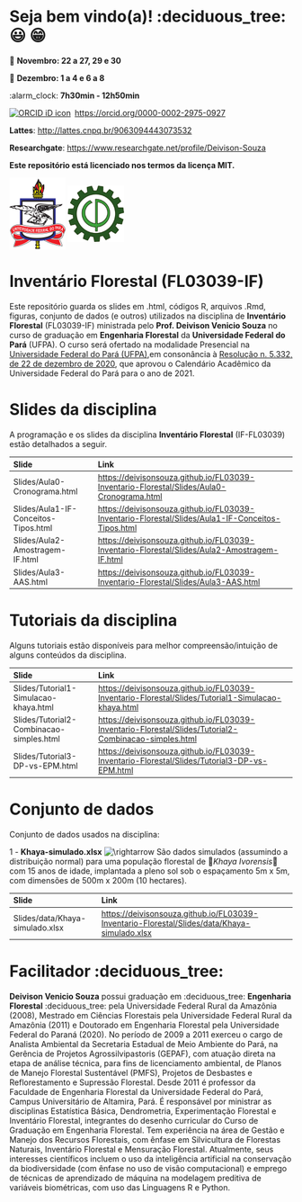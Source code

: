 
<!-- README.md is generated from README.Rmd. Please edit that file. -->
<!-- badges: start -->
<!-- badges: end -->
<!-- Emprestei a função list_github_files() da Curso-R (https://github.com/curso-r). A ideia desse readme emprestei da Curso-R. Achei excelente!-->

# Seja bem vindo(a)! :deciduous\_tree: :smiley: :grin:

:calendar: **Novembro: 22 a 27, 29 e 30**

:calendar: **Dezembro: 1 a 4 e 6 a 8**

:alarm\_clock: **7h30min - 12h50min**

<div itemscope="" itemtype="https://schema.org/Person">

<a itemprop="sameAs" content="https://orcid.org/0000-0002-2975-0927" href="https://orcid.org/0000-0002-2975-0927" target="orcid.widget" rel="me noopener noreferrer" style="vertical-align:top;"><img src="https://orcid.org/sites/default/files/images/orcid_16x16.png" style="width:1em;margin-right:.5em;" alt="ORCID iD icon">https://orcid.org/0000-0002-2975-0927</a>

</div>

**Lattes**: <http://lattes.cnpq.br/9063094443073532>

**Researchgate**: <https://www.researchgate.net/profile/Deivison-Souza>

**Este repositório está licenciado nos termos da licença MIT.**

<div>
<img src="Slides/fig/slide-title/ufpa.png" width="100" align="middle" class="center">
<img src="Slides/fig/slide-title/forest.png" width="100" align="middle" class="center">
<div>

# Inventário Florestal (FL03039-IF)

Este repositório guarda os slides em .html, códigos R, arquivos .Rmd,
figuras, conjunto de dados (e outros) utilizados na disciplina de
**Inventário Florestal** (FL03039-IF) ministrada pelo **Prof. Deivison
Venicio Souza** no curso de graduação em **Engenharia Florestal** da
**Universidade Federal do Pará** (UFPA). O curso será ofertado na
modalidade Presencial na [Universidade Federal do Pará
(UFPA)](https://portal.ufpa.br/index.php),em consonância à [Resolução
n. 5.332, de 22 de dezembro de
2020](http://sege.ufpa.br/boletim_interno/downloads/resolucoes/consepe/2020/5332%20Aprova%20o%20calendario%20academico%20para%20o%20ano%20letivo%20de%202021.pdf),
que aprovou o Calendário Acadêmico da Universidade Federal do Pará para
o ano de 2021.

# Slides da disciplina

A programação e os slides da disciplina **Inventário Florestal**
(IF-FL03039) estão detalhados a seguir.

| Slide                                | Link                                                                                                |
|:-------------------------------------|:----------------------------------------------------------------------------------------------------|
| Slides/Aula0-Cronograma.html         | <https://deivisonsouza.github.io/FL03039-Inventario-Florestal/Slides/Aula0-Cronograma.html>         |
| Slides/Aula1-IF-Conceitos-Tipos.html | <https://deivisonsouza.github.io/FL03039-Inventario-Florestal/Slides/Aula1-IF-Conceitos-Tipos.html> |
| Slides/Aula2-Amostragem-IF.html      | <https://deivisonsouza.github.io/FL03039-Inventario-Florestal/Slides/Aula2-Amostragem-IF.html>      |
| Slides/Aula3-AAS.html                | <https://deivisonsouza.github.io/FL03039-Inventario-Florestal/Slides/Aula3-AAS.html>                |

# Tutoriais da disciplina

Alguns tutoriais estão disponíveis para melhor compreensão/intuição de
alguns conteúdos da disciplina.

| Slide                                    | Link                                                                                                    |
|:-----------------------------------------|:--------------------------------------------------------------------------------------------------------|
| Slides/Tutorial1-Simulacao-khaya.html    | <https://deivisonsouza.github.io/FL03039-Inventario-Florestal/Slides/Tutorial1-Simulacao-khaya.html>    |
| Slides/Tutorial2-Combinacao-simples.html | <https://deivisonsouza.github.io/FL03039-Inventario-Florestal/Slides/Tutorial2-Combinacao-simples.html> |
| Slides/Tutorial3-DP-vs-EPM.html          | <https://deivisonsouza.github.io/FL03039-Inventario-Florestal/Slides/Tutorial3-DP-vs-EPM.html>          |

# Conjunto de dados

Conjunto de dados usados na disciplina:

1 - **Khaya-simulado.xlsx**
![\\rightarrow](https://latex.codecogs.com/png.image?%5Cdpi%7B110%7D&space;%5Cbg_white&space;%5Crightarrow "\rightarrow")
São dados simulados (assumindo a distribuição normal) para uma população
florestal de 🌳*Khaya Ivorensis*🌳 com 15 anos de idade, implantada a
pleno sol sob o espaçamento 5m x 5m, com dimensões de 500m x 200m (10
hectares).

| Slide                           | Link                                                                                           |
|:--------------------------------|:-----------------------------------------------------------------------------------------------|
| Slides/data/Khaya-simulado.xlsx | <https://deivisonsouza.github.io/FL03039-Inventario-Florestal/Slides/data/Khaya-simulado.xlsx> |

# Facilitador :deciduous\_tree:

**Deivison Venicio Souza** possui graduação em :deciduous\_tree:
**Engenharia Florestal** :deciduous\_tree: pela Universidade Federal
Rural da Amazônia (2008), Mestrado em Ciências Florestais pela
Universidade Federal Rural da Amazônia (2011) e Doutorado em Engenharia
Florestal pela Universidade Federal do Paraná (2020). No período de 2009
a 2011 exerceu o cargo de Analista Ambiental da Secretaria Estadual de
Meio Ambiente do Pará, na Gerência de Projetos Agrossilvipastoris
(GEPAF), com atuação direta na etapa de análise técnica, para fins de
licenciamento ambiental, de Planos de Manejo Florestal Sustentável
(PMFS), Projetos de Desbastes e Reflorestamento e Supressão Florestal.
Desde 2011 é professor da Faculdade de Engenharia Florestal da
Universidade Federal do Pará, Campus Universitário de Altamira, Pará. É
responsável por ministrar as disciplinas Estatística Básica,
Dendrometria, Experimentação Florestal e Inventário Florestal,
integrantes do desenho curricular do Curso de Graduação em Engenharia
Florestal. Tem experiência na área de Gestão e Manejo dos Recursos
Florestais, com ênfase em Silvicultura de Florestas Naturais, Inventário
Florestal e Mensuração Florestal. Atualmente, seus interesses
científicos incluem o uso da inteligência artificial na conservação da
biodiversidade (com ênfase no uso de visão computacional) e emprego de
técnicas de aprendizado de máquina na modelagem preditiva de variáveis
biométricas, com uso das Linguagens R e Python.
